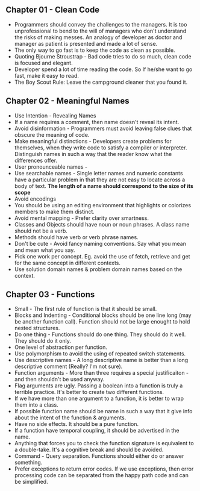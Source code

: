## Chapter 01 - Clean Code

* Programmers should convey the challenges to the managers. It is too unprofessional to bend to the will of managers who don't understand the risks of making messes. An analogy of developer as doctor and manager as patient is presented and made a lot of sense. 
* The only way to go fast is to keep the code as clean as possible.
* Quoting Bjourne Stroustrap - Bad code tries to do so much, clean code is focused and elegant.
* Developer spend a lot of time reading the code. So If he/she want to go fast, make it easy to read.
* The Boy Scout Rule: Leave the campground cleaner that you found it.

## Chapter 02 - Meaningful Names

* Use Intention - Revealing Names
* If a name requires a comment, then name doesn't reveal its intent.
* Avoid disinformation - Programmers must avoid leaving false clues that obscure the meaning of code. 
* Make meaningful distinctions - Developers create problems for themselves, when they write code to satisfy a compiler or interpreter. Distinguish names in such a way that the reader know what the differences offer.
* User pronounceable names - 
* Use searchable names - Single letter names and numeric constants have a particular problem in that they are not easy to  locate across a body of text. **The length of a name should correspond to the size of its scope**
* Avoid encodings
* You should be using an editing environment that highlights or colorizes members to make them distinct.
* Avoid mental mapping - Prefer clarity over smartness.
* Classes and Objects should have noun or noun phrases. A class name should not be a verb.
* Methods should have verb or verb phrase names.
* Don't be cute - Avoid fancy naming conventions. Say what you mean and mean what you say.
* Pick one work per concept. Eg. avoid the use of fetch, retrieve and get for the same concept in different contexts.
* Use solution domain names & problem domain names based on the context.

## Chapter 03 - Functions

* Small - The first rule of function is that it should be small.
* Blocks and Indenting - Conditional blocks should be one line long (may be another function call). Function should not be large enought to hold nested structures.
* Do one thing - Functions should do one thing. They should do it well. They should do it only.
* One level of abstraction per function.
* Use polymorphism to avoid the using of repeated switch statements.
* Use descriptive names - A long descriptive name is better than a long descriptive comment (Really? I'm not sure).
* Function arguments - More than three requires a special justificaiton - and then shouldn't be used anyway.
* Flag arguments are ugly. Passing a boolean into a function is truly a terrible practice. It's better to create two different functions.
* If we have more than one argument to a function, it is better to wrap them into a class.
* If possible function name should be name in such a way that it give info about the intent of the function & arguments.
* Have no side effects. It should be a pure function.
* If a function have temporal coupling, it should be advertised in the name.
* Anything that forces you to check the function signature is equivalent to a double-take. It's a cognitive break and should be avoided.
* Command - Query separation. Functions should either do or answer something.
* Prefer exceptions to return error codes. If we use exceptions, then error processing code can be separated from the happy path code and can be simplified.
